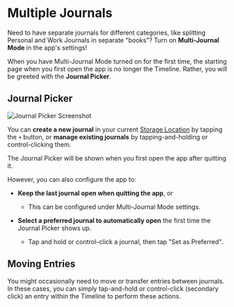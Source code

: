 # Multiple Journals

Need to have separate journals for different categories, like splitting Personal and Work Journals in separate "books"? Turn on **Multi-Journal Mode** in the app's settings!

When you have Multi-Journal Mode turned on for the first time, the starting page when you first open the app is no longer the Timeline. Rather, you will be greeted with the **Journal Picker**.

## Journal Picker

![Journal Picker Screenshot]()

You can **create a new journal** in your current [Storage Location](/personal-diary/storage-management) by tapping the `+` button, or **manage existing journals** by tapping-and-holding or control-clicking them.

The Journal Picker will be shown when you first open the app after quitting it.

However, you can also configure the app to:

- **Keep the last journal open when quitting the app**, or
  - This can be configured under Multi-Journal Mode settings.

- **Select a preferred journal to automatically open** the first time the Journal Picker shows up.
  - Tap and hold or control-click a journal, then tap "Set as Preferred".

## Moving Entries

You might occasionally need to move or transfer entries between journals. In these cases, you can simply tap-and-hold or control-click (secondary click) an entry within the Timeline to perform these actions.
